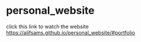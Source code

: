 # personal_website


click this link to watch the website
https://alifsams.github.io/personal_website/#portfolio